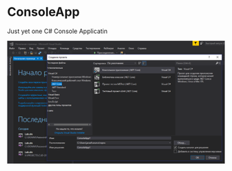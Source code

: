 # ConsoleApp
Just yet one C# Console Applicatin


![Project Create](SCREENSHOTS/NET_Core.png?raw=true "Project Create")